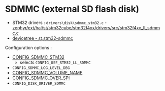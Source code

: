 # SDMMC (external SD flash disk)

- STM32 drivers : `drivers\disk\sdmmc_stm32.c`
        - [zephyr/ext/hal/st/stm32cube/stm32f4xx/drivers/src/stm32f4xx_ll_sdmmc.c](https://github.com/intel/zephyr/blob/master/ext/hal/st/stm32cube/stm32f4xx/drivers/src/stm32f4xx_ll_sdmmc.c)
- [devicetree - st,stm32-sdmmc](https://docs.zephyrproject.org/latest/reference/devicetree/bindings/mmc/st%2Cstm32-sdmmc.html)


Configuration options : 
  - [CONFIG_SDMMC_STM32](https://docs.zephyrproject.org/latest/reference/kconfig/CONFIG_SDMMC_STM32.html#std-kconfig-CONFIG_SDMMC_STM32)
    - selects `CONFIG_USE_STM32_LL_SDMMC`
  - `CONFIG_SDMMC_LOG_LEVEL_DBG`
  - [CONFIG_SDMMC_VOLUME_NAME](https://docs.zephyrproject.org/latest/reference/kconfig/CONFIG_SDMMC_VOLUME_NAME.html#std-kconfig-CONFIG_SDMMC_VOLUME_NAME)
  - [CONFIG_SDMMC_OVER_SPI](https://docs.zephyrproject.org/latest/reference/kconfig/CONFIG_SDMMC_OVER_SPI.html)
  - `CONFIG_DISK_DRIVER_SDMMC`